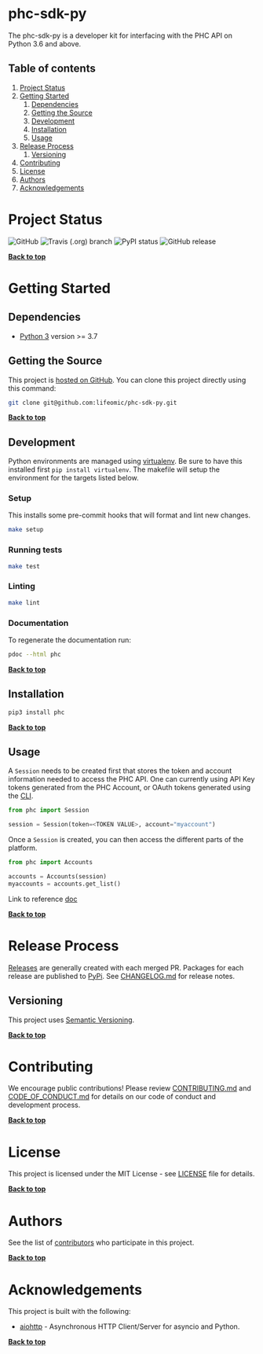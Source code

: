 # phc-sdk-py

The phc-sdk-py is a developer kit for interfacing with the PHC API on Python 3.6 and above.

## Table of contents

1. [Project Status](#project-status)
1. [Getting Started](#getting-started)
    1. [Dependencies](#dependencies)
    1. [Getting the Source](#getting-the-source)
    1. [Development](#development)
    1. [Installation](#installation)
    1. [Usage](#usage)
1. [Release Process](#release-process)
    1. [Versioning](#versioning)
1. [Contributing](#contributing)
1. [License](#license)
1. [Authors](#authors)
1. [Acknowledgements](#acknowledgements)


# Project Status

![GitHub](https://img.shields.io/github/license/lifeomic/phc-sdk-py.svg?style=for-the-badge)
![Travis (.org) branch](https://img.shields.io/travis/lifeomic/phc-sdk-py/master.svg?style=for-the-badge)
![PyPI status](https://img.shields.io/pypi/status/phc.svg?style=for-the-badge)
![GitHub release](https://img.shields.io/github/release/lifeomic/phc-sdk-py.svg?style=for-the-badge)

**[Back to top](#table-of-contents)**

# Getting Started

## Dependencies

* [Python 3](https://www.python.org/download/releases/3.0/) version >= 3.7

## Getting the Source

This project is [hosted on GitHub](https://github.com/lifeomic/phc-sdk-py). You can clone this project directly using this command:

```bash
git clone git@github.com:lifeomic/phc-sdk-py.git
```
**[Back to top](#table-of-contents)**

## Development

Python environments are managed using [virtualenv](https://virtualenv.pypa.io/en/latest/).  Be sure to have this installed first `pip install virtualenv`.  The makefile will setup the environment for the targets listed below.


### Setup

This installs some pre-commit hooks that will format and lint new changes.

```bash
make setup
```

### Running tests

```bash
make test
```

### Linting

```bash
make lint
```

### Documentation

To regenerate the documentation run:
```bash
pdoc --html phc
```

**[Back to top](#table-of-contents)**

## Installation

```bash
pip3 install phc
```
**[Back to top](#table-of-contents)**

## Usage

A `Session` needs to be created first that stores the token and account information needed to access the PHC API.  One can currently using API Key tokens generated from the PHC Account, or OAuth tokens generated using the [CLI](https://github.com/lifeomic/cli).

```python
from phc import Session

session = Session(token=<TOKEN VALUE>, account="myaccount")
```

Once a `Session` is created, you can then access the different parts of the platform.

```python
from phc import Accounts

accounts = Accounts(session)
myaccounts = accounts.get_list()
```

Link to reference <a href="html/phc/index.html" title="doc">doc</a>

**[Back to top](#table-of-contents)**

# Release Process

[Releases](https://github.com/lifeomic/phc-sdk-py/releases) are generally created with each merged PR. Packages for each release are published to [PyPi](https://pypi.org/project/phc/). See [CHANGELOG.md](CHANGELOG.md) for release notes.

## Versioning

This project uses [Semantic Versioning](http://semver.org/).

**[Back to top](#table-of-contents)**


# Contributing

We encourage public contributions! Please review [CONTRIBUTING.md](CONTRIBUTING.md) and [CODE_OF_CONDUCT.md](CODE_OF_CONDUCT.md) for details on our code of conduct and development process.

**[Back to top](#table-of-contents)**


# License

This project is licensed under the MIT License - see [LICENSE](LICENSE) file for details.

**[Back to top](#table-of-contents)**


# Authors

See the list of [contributors](https://github.com/lifeomic/cli/contributors) who participate in this project.

**[Back to top](#table-of-contents)**


# Acknowledgements

This project is built with the following:

* [aiohttp](https://aiohttp.readthedocs.io/en/stable/) - Asynchronous HTTP Client/Server for asyncio and Python.

**[Back to top](#table-of-contents)**

